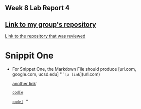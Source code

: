 ## Week 8 Lab Report 4


[Link to my group's repository](https://github.com/21KennethTran/markdown-parser)
------------------------------------------------------------------------------------------------
[Link to the repository that was reviewed](https://github.com/leahkuruvila/markdown-parser)

# Snippit One
- For Snippet One, the Markdown File should produce [url.com, google.com, ucsd.edu]
  '''
  `[a link`](url.com)

  [another link](`google.com)`

  [`cod[e`](google.com)

  [`code]`](ucsd.edu)
'''
